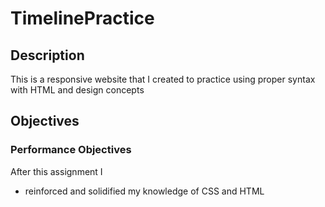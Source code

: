 # TimelinePractice

## Description

This is a responsive website that I created to practice using proper syntax with HTML and design concepts

## Objectives

### Performance Objectives

After this assignment I
* reinforced and solidified my knowledge of CSS and HTML
